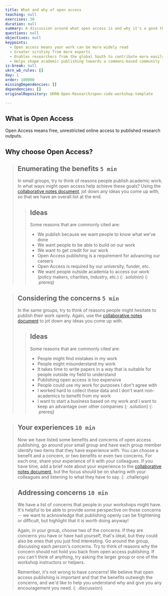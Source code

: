 ```yaml
---
title: What and why of open access
teaching: null
exercises: 30
duration: null
summary: A discussion around what open access is and why it's a good thing
questions: null
objectives: null
keypoints:
  - Open access means your work can be more widely read
  - Greater scrutiny from more experts
  - Enables researchers from the global South to contribute more easily
  - Helps shape academic publishing towards a commons-based community
is-break: null
ukrn_wb_rules: []
day: 1
order: 100000
missingDependencies: []
dependencies: []
originalRepository: UKRN-Open-Research/open-code-workshop-template

---
```

## What is Open Access
Open Access means free, unrestricted online access to published research outputs.

## Why choose Open Access?

> ## Enumerating the benefits `5 min`
> In small groups, try to think of reasons people publish academic work.
> In what ways might open access help achieve these goals?
> Using the <a href="{{ site.collaborative_notes }}" target="_blank">collaborative notes document</a>,
> jot down any ideas you come up with, so that we have an overall list at the end.
> > ## Ideas
> > Some reasons that are commonly cited are:
> > - We publish because we want people to know what we've done
> > - We want people to be able to build on our work
> > - We want to get credit for our work
> > - Open Access publishing is a requirement for advancing our careers
> > - Open Access is required by our university, funder, etc.
> > - We want people outside academia to access our work (policy makers, charities, industry, etc.)
> {: .solution}
{: .prereq}

> ## Considering the concerns `5 min`
> In the same groups, try to think of reasons people might hesitate to publish their work openly.
> Again, use the <a href="{{ site.collaborative_notes }}" target="_blank">collaborative notes document</a>
> to jot down any ideas you come up with.
> > ## Ideas
> > Some reasons that are commonly cited are:
> > - People might find mistakes in my work
> > - People might misunderstand my work
> > - It takes time to write papers in a way that is suitable for people outside my field to understand
> > - Publishing open access is too expensive
> > - People could use my work for purposes I don't agree with
> > - I worked hard to collect these data and I don't want non-academics to benefit from my work
> > - I want to start a business based on my work and I want to keep an advantage over other companies
> {: .solution}
{: .prereq}

> ## Your experiences `10 min`
> Now we have listed some benefits and concerns of open access publishing,
> go around your small group and have
> each group member identify two items that they have experience with.
> You can choose a benefit and a concern, or two benefits or even two concerns.
> For each one, share your experience of it with your colleagues.
> If you have time, add a brief note about your experience to the
> <a href="{{ site.collaborative_notes }}" target="_blank">collaborative notes document</a>,
> but the focus should be on sharing with your colleagues and listening to what they have to say.
{: .challenge}

> ## Addressing concerns `10 min`
> We have a list of concerns that people in your workshops might have.
> It's helpful to be able to provide some perspective on those concerns --
> we want to acknowledge that publishing openly can be frightening or difficult,
> but highlight that it is worth doing anyway!
>
> Again, in your group, choose two of the concerns. If they are concerns you have
> or have had yourself, that's ideal, but they could also be ones that you just
> find interesting.
> Go around the group, discussing each person's concerns.
> Try to think of reasons why the concern should not hold you back from
> open access publishing.
> If you can't think of anything, try asking the larger group or one of the
> workshop instructors or helpers.
>
> Remember, it's not wrong to have concerns! We believe that open access publishing
> is important and that the benefits outweigh the concerns, and we'd like to help
> you understand why and give you any encouragement you need.
{: .discussion}
